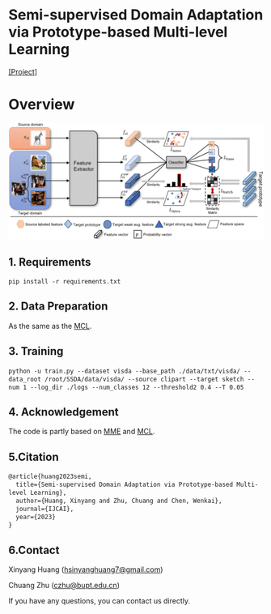 # Semi-supervised Domain Adaptation via Prototype-based Multi-level Learning
[[Project]](https://bupt-ai-cz.github.io/ProML/)

# Overview
![](flamework.png)
## 1. Requirements
```shell
pip install -r requirements.txt
```

## 2. Data Preparation
As the same as the [MCL](https://github.com/chester256/MCL).

## 3. Training

```shell
python -u train.py --dataset visda --base_path ./data/txt/visda/ --data_root /root/SSDA/data/visda/ --source clipart --target sketch --num 1 --log_dir ./logs --num_classes 12 --threshold2 0.4 --T 0.05
```

## 4. Acknowledgement

The code is partly based on [MME](https://github.com/VisionLearningGroup/SSDA_MME) and [MCL](https://github.com/chester256/MCL).


## 5.Citation
```shell
@article{huang2023semi,
  title={Semi-supervised Domain Adaptation via Prototype-based Multi-level Learning},
  author={Huang, Xinyang and Zhu, Chuang and Chen, Wenkai},
  journal={IJCAI},
  year={2023}
}
```

## 6.Contact

Xinyang Huang ([hsinyanghuang7@gmail.com](hsinyanghuang7@gmail.com))

Chuang Zhu ([czhu@bupt.edu.cn](czhu@bupt.edu.cn))

If you have any questions, you can contact us directly.
